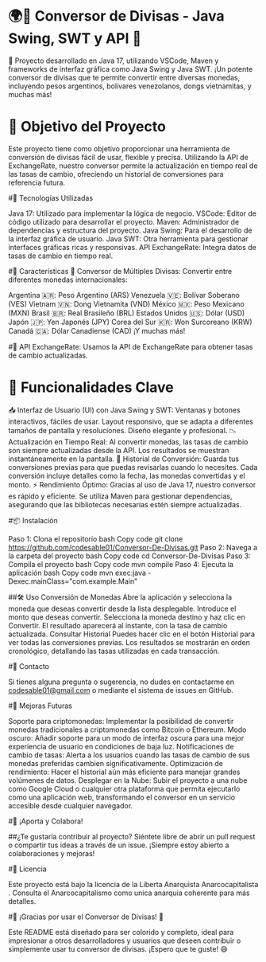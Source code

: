 # 🌍💱 Conversor de Divisas - Java Swing, SWT y API 💸

🚀 Proyecto desarrollado en Java 17, utilizando VSCode, Maven y frameworks de interfaz gráfica como Java Swing y Java SWT. ¡Un potente conversor de divisas que te permite convertir entre diversas monedas, incluyendo pesos argentinos, bolívares venezolanos, dongs vietnamitas, y muchas más!


# 🎯 Objetivo del Proyecto

Este proyecto tiene como objetivo proporcionar una herramienta de conversión de divisas fácil de usar, flexible y precisa. Utilizando la API de ExchangeRate, nuestro conversor permite la actualización en tiempo real de las tasas de cambio, ofreciendo un historial de conversiones para referencia futura.


#🔧 Tecnologías Utilizadas

Java 17: Utilizado para implementar la lógica de negocio.
VSCode: Editor de código utilizado para desarrollar el proyecto.
Maven: Administrador de dependencias y estructura del proyecto.
Java Swing: Para el desarrollo de la interfaz gráfica de usuario.
Java SWT: Otra herramienta para gestionar interfaces gráficas ricas y responsivas.
API ExchangeRate: Integra datos de tasas de cambio en tiempo real.

#🎨 Características
🏦 Conversor de Múltiples Divisas:
Convertir entre diferentes monedas internacionales:

Argentina 🇦🇷: Peso Argentino (ARS)
Venezuela 🇻🇪: Bolívar Soberano (VES)
Vietnam 🇻🇳: Dong Vietnamita (VND)
México 🇲🇽: Peso Mexicano (MXN)
Brasil 🇧🇷: Real Brasileño (BRL)
Estados Unidos 🇺🇸: Dólar (USD)
Japón 🇯🇵: Yen Japonés (JPY)
Corea del Sur 🇰🇷: Won Surcoreano (KRW)
Canadá 🇨🇦: Dólar Canadiense (CAD)
¡Y muchas más!


#🔑 API ExchangeRate:
Usamos la API de ExchangeRate para obtener tasas de cambio actualizadas. 


# 🌈 Funcionalidades Clave

📥 Interfaz de Usuario (UI) con Java Swing y SWT:
Ventanas y botones interactivos, fáciles de usar.
Layout responsivo, que se adapta a diferentes tamaños de pantalla y resoluciones.
Diseño elegante y profesional.
📉 Actualización en Tiempo Real:
Al convertir monedas, las tasas de cambio son siempre actualizadas desde la API.
Los resultados se muestran instantáneamente en la pantalla.
📅 Historial de Conversión:
Guarda tus conversiones previas para que puedas revisarlas cuando lo necesites.
Cada conversión incluye detalles como la fecha, las monedas convertidas y el monto.
⚡ Rendimiento Óptimo:
Gracias al uso de Java 17, nuestro conversor es rápido y eficiente.
Se utiliza Maven para gestionar dependencias, asegurando que las bibliotecas necesarias estén siempre actualizadas.


#📦 Instalación

Paso 1: Clona el repositorio
bash
Copy code
git clone https://github.com/codesable01/Conversor-De-Divisas.git
Paso 2: Navega a la carpeta del proyecto
bash
Copy code
cd Conversor-De-Divisas
Paso 3: Compila el proyecto
bash
Copy code
mvn compile
Paso 4: Ejecuta la aplicación
bash
Copy code
mvn exec:java -Dexec.mainClass="com.example.Main"

##🛠️ Uso
Conversión de Monedas
Abre la aplicación y selecciona la moneda que deseas convertir desde la lista desplegable.
Introduce el monto que deseas convertir.
Selecciona la moneda destino y haz clic en Convertir.
El resultado aparecerá al instante, con la tasa de cambio actualizada.
Consultar Historial
Puedes hacer clic en el botón Historial para ver todas las conversiones previas.
Los resultados se mostrarán en orden cronológico, detallando las tasas utilizadas en cada transacción.

#💬 Contacto

Si tienes alguna pregunta o sugerencia, no dudes en contactarme en codesable01@gmail.com o mediante el sistema de issues en GitHub.



#🚧 Mejoras Futuras

Soporte para criptomonedas: Implementar la posibilidad de convertir monedas tradicionales a criptomonedas como Bitcoin o Ethereum.
Modo oscuro: Añadir soporte para un modo de interfaz oscura para una mejor experiencia de usuario en condiciones de baja luz.
Notificaciones de cambio de tasas: Alerta a los usuarios cuando las tasas de cambio de sus monedas preferidas cambien significativamente.
Optimización de rendimiento: Hacer el historial aún más eficiente para manejar grandes volúmenes de datos.
Desplegar en la Nube: Subir el proyecto a una nube como Google Cloud o cualquier otra plataforma que permita ejecutarlo como una aplicación web, transformando el conversor en un servicio accesible desde cualquier navegador.

#🌟 ¡Aporta y Colabora!

##¿Te gustaría contribuir al proyecto? Siéntete libre de abrir un pull request o compartir tus ideas a través de un issue. ¡Siempre estoy abierto a colaboraciones y mejoras!




#📜 Licencia

Este proyecto está bajo la licencia de la Liberta Anarquista Anarcocapitalista . Consulta el Anarcocapitalismo como unica anarquia coherente  para más detalles.

#🎉 ¡Gracias por usar el Conversor de Divisas! 🎉

Este README está diseñado para ser colorido y completo, ideal para impresionar a otros desarrolladores y usuarios que deseen contribuir o simplemente usar tu conversor de divisas. ¡Espero que te guste! 😄







